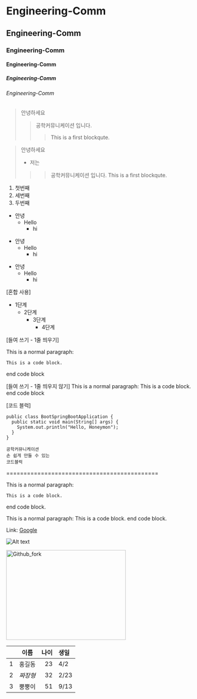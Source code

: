 # Engineering-Comm
## Engineering-Comm
### Engineering-Comm
#### Engineering-Comm
##### Engineering-Comm
###### Engineering-Comm


> 안녕하세요
>> 공학커뮤니케이션 입니다.
>>> This is a first blockqute.


> 안녕하세요
> + 저는 
>>> 공학커뮤니케이션 입니다.
>>> This is a first blockqute.


1) 첫번째
3) 세번째
2) 두번째


+ 안녕
  + Hello
    + hi


* 안녕
  * Hello
    * hi

- 안녕
  - Hello
    - hi
 
[혼합 사용]
 * 1단계
   - 2단계
     + 3단계
       + 4단계


[들여 쓰기 - 1줄 띄우기]

This is a normal paragraph:

    This is a code block.
    
end code block

[들여 쓰기 - 1줄 띄우지 않기]
This is a normal paragraph:
    This is a code block.
end code block

[코드 블럭]

```
public class BootSpringBootApplication {
  public static void main(String[] args) {
    System.out.println("Hello, Honeymon");
  }
}
```

```
공학커뮤니케이션
손 쉽게 만들 수 있는
코드블럭
```



============================================



This is a normal paragraph:

    This is a code block.
    
end code block.

This is a normal paragraph:
    This is a code block.
end code block.

Link: [Google][googlelink]

[googlelink]: https://google.com "Go google"

![Alt text](https://user-images.githubusercontent.com/79644567/123537966-4b51ef00-d76d-11eb-9c92-ef95897e1a1e.PNG "Optional title")

<img src="https://user-images.githubusercontent.com/79644567/123537966-4b51ef00-d76d-11eb-9c92-ef95897e1a1e.PNG" width="320px" height="240px" title="px(픽셀) 크기 설정" alt="Github_fork"></img><br/>

| | 이름 | 나이 | 생일 |
| :-: | :-: | -: | :- |
| 1 | 홍길동 | 23 | 4/2 |
| 2 | *짜장형* | 32 | 2/23|
| 3 | 뿡뿡이 | 51 | 9/13 |
